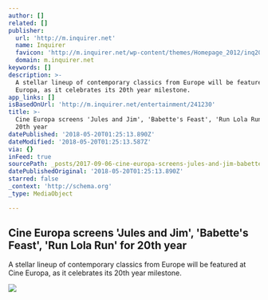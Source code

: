 ```yaml
---
author: []
related: []
publisher:
  url: 'http://m.inquirer.net'
  name: Inquirer
  favicon: 'http://m.inquirer.net/wp-content/themes/Homepage_2012/inq2013/favicon.ico'
  domain: m.inquirer.net
keywords: []
description: >-
  A stellar lineup of contemporary classics from Europe will be featured at Cine
  Europa, as it celebrates its 20th year milestone.
app_links: []
isBasedOnUrl: 'http://m.inquirer.net/entertainment/241230'
title: >-
  Cine Europa screens 'Jules and Jim', 'Babette's Feast', 'Run Lola Run' for
  20th year
datePublished: '2018-05-20T01:25:13.890Z'
dateModified: '2018-05-20T01:25:13.587Z'
via: {}
inFeed: true
sourcePath: _posts/2017-09-06-cine-europa-screens-jules-and-jim-babettes-feast-run.md
datePublishedOriginal: '2018-05-20T01:25:13.890Z'
starred: false
_context: 'http://schema.org'
_type: MediaObject

---
```

<article style=""><h1>Cine Europa screens 'Jules and Jim', 'Babette's Feast', 'Run Lola Run' for 20th year</h1><p>A stellar lineup of contemporary classics from Europe will be featured at Cine Europa, as it celebrates its 20th year milestone.</p><img src="http://entertainment.inquirer.net/wp-content/blogs.dir/6/files/2017/09/20994202_386159011786944_748541220361626014_n-600x226.jpg" /></article>